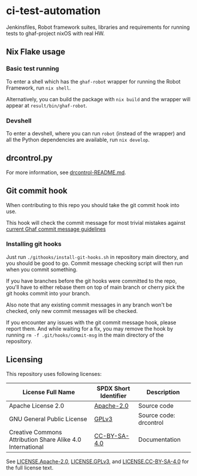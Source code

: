 <!--
    Copyright 2022-2024 TII (SSRC) and the Ghaf contributors
    SPDX-License-Identifier: CC-BY-SA-4.0
-->

# ci-test-automation

Jenkinsfiles, Robot framework suites, libraries and requirements for running tests to ghaf-project nixOS with real HW.

## Nix Flake usage

### Basic test running

To enter a shell which has the `ghaf-robot` wrapper for running the Robot
Framework, run `nix shell`.

Alternatively, you can build the package with `nix build` and the wrapper will
appear at `result/bin/ghaf-robot`.

### Devshell

To enter a devshell, where you can run `robot` (instead of the wrapper) and all
the Python dependencies are available, run `nix develop`.

## drcontrol.py

For more information, see [drcontrol-README.md](./drcontrol/drcontrol-README.md).

## Git commit hook

When contributing to this repo you should take the git commit hook into use.

This hook will check the commit message for most trivial mistakes against [current Ghaf commit message guidelines](https://github.com/tiiuae/ghaf/blob/main/CONTRIBUTING.md#commit-message-guidelines)

### Installing git hooks

Just run ``./githooks/install-git-hooks.sh`` in repository main directory, and you should be good to go. Commit message checking script will then run when you commit something.

If you have branches before the git hooks were committed to the repo, you'll have to either rebase them on top of main branch or cherry pick the git hooks commit into your branch.

Also note that any existing commit messages in any branch won't be checked, only new commit messages will be checked.

If you encounter any issues with the git commit message hook, please report them. And while waiting for a fix, you may remove the hook by running ``rm -f .git/hooks/commit-msg`` in the main directory of the repository.

## Licensing

This repository uses following licenses:

| License Full Name | SPDX Short Identifier | Description
| --- | --- | ---
| Apache License 2.0 | [Apache-2.0](https://spdx.org/licenses/Apache-2.0.html) | Source code
| GNU General Public License | [GPLv3](https://www.gnu.org/licenses/gpl-3.0.en.html) | Source code: drcontrol
| Creative Commons Attribution Share Alike 4.0 International | [CC-BY-SA-4.0](https://spdx.org/licenses/CC-BY-SA-4.0.html) | Documentation

See [LICENSE.Apache-2.0](./LICENSES/LICENSE.Apache-2.0), [LICENSE.GPLv3](./LICENSES/LICENSE.GPLv3), and [LICENSE.CC-BY-SA-4.0](./LICENSES/LICENSE.CC-BY-SA-4.0) for the full license text.
